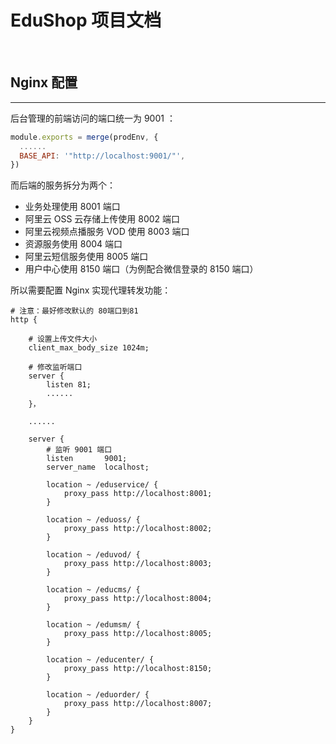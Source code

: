 
# EduShop 项目文档

<br>

## Nginx 配置

---

后台管理的前端访问的端口统一为 9001 ：

```javascript
module.exports = merge(prodEnv, {
  ......
  BASE_API: '"http://localhost:9001/"',
})
```

而后端的服务拆分为两个：

* 业务处理使用 8001 端口
* 阿里云 OSS 云存储上传使用 8002 端口
* 阿里云视频点播服务 VOD 使用 8003 端口
* 资源服务使用 8004 端口
* 阿里云短信服务使用 8005 端口
* 用户中心使用 8150 端口（为例配合微信登录的 8150 端口）

所以需要配置 Nginx 实现代理转发功能：

```nginx
# 注意：最好修改默认的 80端口到81
http {

    # 设置上传文件大小
    client_max_body_size 1024m;

    # 修改监听端口
    server {
        listen 81;
        ......
    }，
    
    ......

    server {
        # 监听 9001 端口
        listen       9001;
        server_name  localhost;

        location ~ /eduservice/ {
            proxy_pass http://localhost:8001;
        }

        location ~ /eduoss/ {
            proxy_pass http://localhost:8002;
        }
        
        location ~ /eduvod/ {           
            proxy_pass http://localhost:8003;
        }
        
        location ~ /educms/ {           
            proxy_pass http://localhost:8004;
        }
        
        location ~ /edumsm/ {           
            proxy_pass http://localhost:8005;
        }
        
        location ~ /educenter/ {           
            proxy_pass http://localhost:8150;
        }
        
        location ~ /eduorder/ {           
            proxy_pass http://localhost:8007;
        }
    }
}
```

